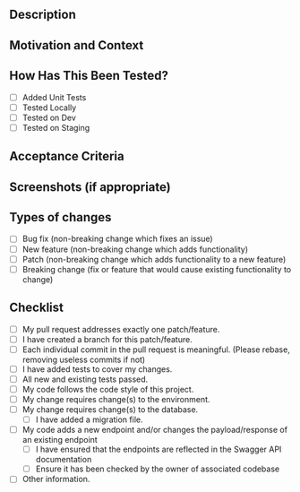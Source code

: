 <!--- PR Template -->

Description
-----------
<!--- Describe your changes in detail -->

Motivation and Context
----------------------
<!--- Why is this change required? What problem does it solve? -->
<!--- You can link to a JIRA Ticket -->

How Has This Been Tested?
-------------------------
<!--- Please describe in detail how you tested your changes. -->
<!--- Include details of your testing environment, and the tests you ran to -->
<!--- see how your change affects other areas of the code, etc. -->
- [ ] Added Unit Tests
- [ ] Tested Locally
- [ ] Tested on Dev
- [ ] Tested on Staging

Acceptance Criteria
-------------------
<!--- Describe the acceptance criteria for this feature using a checklist -->
<!--- This should generally be things we can confirm your tests have covered -->
<!--- For example: -->
<!--- [ ] Endpoint should accept: bank, account_number, first_name, last_name -->


Screenshots (if appropriate)
----------------------------

Types of changes
----------------
<!--- What types of changes does your code introduce? Put an `x` in all the boxes that apply: -->
- [ ] Bug fix (non-breaking change which fixes an issue)
- [ ] New feature (non-breaking change which adds functionality)
- [ ] Patch (non-breaking change which adds functionality to a new feature)
- [ ] Breaking change (fix or feature that would cause existing functionality to change)

Checklist
---------
<!--- Go over all the following points, and put an `x` in all the boxes that apply. -->

- [ ] My pull request addresses exactly one patch/feature.
- [ ] I have created a branch for this patch/feature.
- [ ] Each individual commit in the pull request is meaningful. (Please rebase, removing useless commits if not)
- [ ] I have added tests to cover my changes.
- [ ] All new and existing tests passed.
- [ ] My code follows the code style of this project.
- [ ] My change requires change(s) to the environment.
    <!--- Describe the environment changes if any-->
- [ ] My change requires change(s) to the database.
    <!--- Describe the database changes if any-->
    - [ ] I have added a migration file.
- [ ]  My code adds a new endpoint and/or changes the payload/response of an existing endpoint
    - [ ] I have ensured that the endpoints are reflected in the Swagger API documentation
    - [ ]  Ensure it has been checked by the owner of associated codebase
- [ ] Other information.
